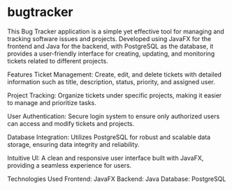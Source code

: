 # bugtracker


This Bug Tracker application is a simple yet effective tool for managing and tracking software issues and projects. Developed using JavaFX for the frontend and Java for the backend, with PostgreSQL as the database, it provides a user-friendly interface for creating, updating, and monitoring tickets related to different projects.

Features
Ticket Management: Create, edit, and delete tickets with detailed information such as title, description, status, priority, and assigned user.

Project Tracking: Organize tickets under specific projects, making it easier to manage and prioritize tasks.

User Authentication: Secure login system to ensure only authorized users can access and modify tickets and projects.

Database Integration: Utilizes PostgreSQL for robust and scalable data storage, ensuring data integrity and reliability.

Intuitive UI: A clean and responsive user interface built with JavaFX, providing a seamless experience for users.

Technologies Used
Frontend: JavaFX
Backend: Java
Database: PostgreSQL


